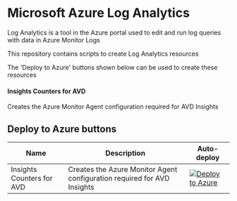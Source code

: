 # Microsoft Azure Log Analytics

Log Analytics is a tool in the Azure portal used to edit and run log queries with data in Azure Monitor Logs

This repository contains scripts to create Log Analytics resources

The 'Deploy to Azure' buttons shown below can be used to create these resources

#### Insights Counters for AVD
Creates the Azure Monitor Agent configuration required for AVD Insights

## Deploy to Azure buttons

Name | Description   | Auto-deploy   |
-----| ------------- |--------------- | 
| Insights Counters for AVD | Creates the Azure Monitor Agent configuration required for AVD Insights | [![Deploy to Azure](https://aka.ms/deploytoazurebutton)](https://portal.azure.com/#create/Microsoft.Template/uri/https%3A%2F%2Fraw.githubusercontent.com%2FBistech%2FAzure%2Fmaster%2FLogAnalytics%2FAVD%2FavdInsightsCounters.json)
